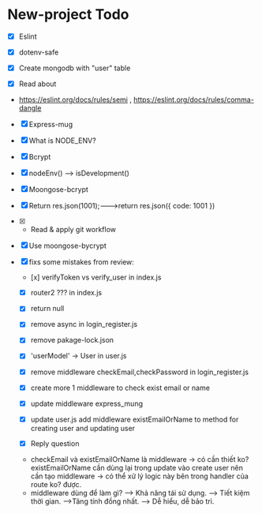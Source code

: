 # New-project Todo

-  [x] Eslint

-  [x] dotenv-safe

-  [x] Create mongodb with "user" table

-  [x] Read about

- https://eslint.org/docs/rules/semi , https://eslint.org/docs/rules/comma-dangle

-  [x] Express-mug

-  [x] What is NODE_ENV?

-  [x] Bcrypt

-  [x] nodeEnv() --> isDevelopment()

-  [x] Moongose-bcrypt

-  [x] Return res.json(1001);--->return res.json({ code: 1001 })

-  [x] - Read & apply git workflow

-  [x] Use moongose-bycrypt

-  [x] fixs some mistakes from review:

    -    [x]  verifyToken vs verify_user in index.js

    -   [x] router2 ??? in index.js

   -  [x]  return null

   -   [x]  remove async in login_register.js

    -   [x]  remove pakage-lock.json

    -   [x]  'userModel' -> User in user.js

    -   [x] remove middleware checkEmail,checkPassword in login_register.js

   -   [x]  create more 1 middleware to check exist email or name

    -   [x]  update middleware express_mung
  
    -   [x]  update user.js add middleware existEmailOrName to method for creating user and updating user
    -   [x]   Reply question
    -   checkEmail và existEmailOrName là middleware 
         → có cần thiết ko? 
         existEmailOrName cần dùng lại trong update vào create user nên cần tạo middleware
      → có thể xử lý logic này bên trong handler của route ko?
     được.
     - middleware dùng để làm gì? 
         --> Khả năng tái sử dụng.
         --> Tiết kiệm thời gian.
         -->Tăng tính đồng nhất.
         --> Dễ hiểu, dễ bảo trì.

